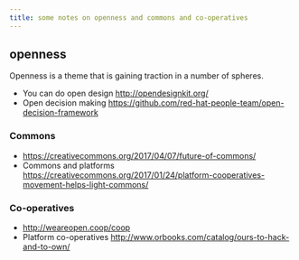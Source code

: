 ```yaml
---
title: some notes on openness and commons and co-operatives
---
```


## openness

Openness is a theme that is gaining traction in a number of spheres.

* You can do open design <http://opendesignkit.org/>
* Open decision making <https://github.com/red-hat-people-team/open-decision-framework>

### Commons

* <https://creativecommons.org/2017/04/07/future-of-commons/>
* Commons and platforms <https://creativecommons.org/2017/01/24/platform-cooperatives-movement-helps-light-commons/>

### Co-operatives

* <http://weareopen.coop/coop>
* Platform co-operatives <http://www.orbooks.com/catalog/ours-to-hack-and-to-own/>
